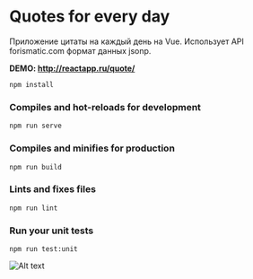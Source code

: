 # Quotes for every day

Приложение цитаты на каждый день на Vue. Использует API forismatic.com формат данных jsonp.


**DEMO: http://reactapp.ru/quote/**

```
npm install
```

### Compiles and hot-reloads for development
```
npm run serve
```

### Compiles and minifies for production
```
npm run build
```

### Lints and fixes files
```
npm run lint
```

### Run your unit tests
```
npm run test:unit
```


![Alt text](http://reactapp.ru/img/quote.png "Цитаты на каждый день")
